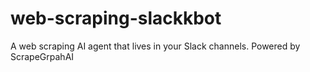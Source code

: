 # web-scraping-slackkbot
A web scraping AI agent that lives in your Slack channels. Powered by ScrapeGrpahAI
